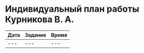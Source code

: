 # Индивидуальный план работы Курникова В. А.

| Дата           | Задание                                              | Время     |
|----------------|------------------------------------------------------|-----------|
| ---            | ---                                                  | ---       |